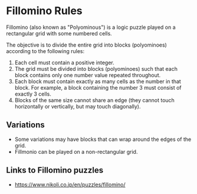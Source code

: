 # Fillomino Rules

Fillomino (also known as "Polyominous") is a logic puzzle played on a rectangular grid with some numbered cells.

The objective is to divide the entire grid into blocks (polyominoes) according to the following rules:

1. Each cell must contain a positive integer.
2. The grid must be divided into blocks (polyominoes) such that each block contains only one number value repeated throughout.
3. Each block must contain exactly as many cells as the number in that block. For example, a block containing the number 3 must consist of exactly 3 cells.
4. Blocks of the same size cannot share an edge (they cannot touch horizontally or vertically, but may touch diagonally).

## Variations

* Some variations may have blocks that can wrap around the edges of the grid.
* Fillmonio can be played on a non-rectangular grid.

## Links to Fillomino puzzles

* https://www.nikoli.co.jp/en/puzzles/fillomino/

